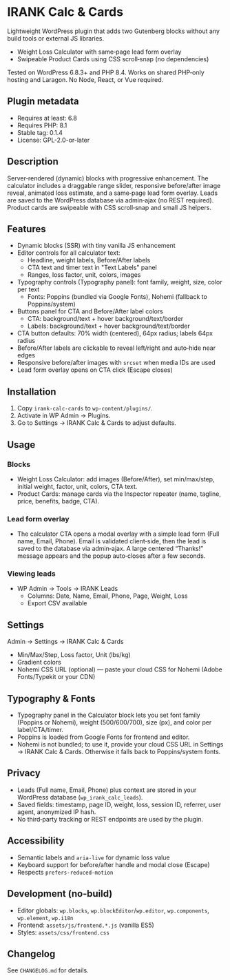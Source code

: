 # IRANK Calc & Cards

Lightweight WordPress plugin that adds two Gutenberg blocks without any build tools or external JS libraries.

- Weight Loss Calculator with same‑page lead form overlay
- Swipeable Product Cards using CSS scroll‑snap (no dependencies)

Tested on WordPress 6.8.3+ and PHP 8.4. Works on shared PHP‑only hosting and Laragon. No Node, React, or Vue required.

## Plugin metadata
- Requires at least: 6.8
- Requires PHP: 8.1
- Stable tag: 0.1.4
- License: GPL-2.0-or-later

## Description
Server‑rendered (dynamic) blocks with progressive enhancement. The calculator includes a draggable range slider, responsive before/after image reveal, animated loss estimate, and a same‑page lead form overlay. Leads are saved to the WordPress database via admin‑ajax (no REST required). Product cards are swipeable with CSS scroll‑snap and small JS helpers.

## Features
- Dynamic blocks (SSR) with tiny vanilla JS enhancement
- Editor controls for all calculator text:
  - Headline, weight labels, Before/After labels
  - CTA text and timer text in "Text Labels" panel
  - Ranges, loss factor, unit, colors, images
- Typography controls (Typography panel): font family, weight, size, color per text
  - Fonts: Poppins (bundled via Google Fonts), Nohemi (fallback to Poppins/system)
- Buttons panel for CTA and Before/After label colors
  - CTA: background/text + hover background/text/border
  - Labels: background/text + hover background/text/border
- CTA button defaults: 70% width (centered), 64px radius; labels 64px radius
- Before/After labels are clickable to reveal left/right and auto‑hide near edges
- Responsive before/after images with `srcset` when media IDs are used
- Lead form overlay opens on CTA click (Escape closes)

## Installation
1. Copy `irank-calc-cards` to `wp-content/plugins/`.
2. Activate in WP Admin → Plugins.
3. Go to Settings → IRANK Calc & Cards to adjust defaults.

## Usage
### Blocks
- Weight Loss Calculator: add images (Before/After), set min/max/step, initial weight, factor, unit, colors, CTA text.
- Product Cards: manage cards via the Inspector repeater (name, tagline, price, benefits, badge, CTA).

### Lead form overlay
- The calculator CTA opens a modal overlay with a simple lead form (Full name, Email, Phone). Email is validated client‑side, then the lead is saved to the database via admin‑ajax. A large centered “Thanks!” message appears and the popup auto‑closes after a few seconds.

### Viewing leads
- WP Admin → Tools → IRANK Leads
  - Columns: Date, Name, Email, Phone, Page, Weight, Loss
  - Export CSV available

## Settings
Admin → Settings → IRANK Calc & Cards
- Min/Max/Step, Loss factor, Unit (lbs/kg)
- Gradient colors
- Nohemi CSS URL (optional) — paste your cloud CSS for Nohemi (Adobe Fonts/Typekit or your CDN)

## Typography & Fonts
- Typography panel in the Calculator block lets you set font family (Poppins or Nohemi), weight (500/600/700), size (px), and color per label/CTA/timer.
- Poppins is loaded from Google Fonts for frontend and editor.
- Nohemi is not bundled; to use it, provide your cloud CSS URL in Settings → IRANK Calc & Cards. Otherwise it falls back to Poppins/system fonts.

## Privacy
- Leads (Full name, Email, Phone) plus context are stored in your WordPress database (`wp_irank_calc_leads`).
- Saved fields: timestamp, page ID, weight, loss, session ID, referrer, user agent, anonymized IP hash.
- No third‑party tracking or REST endpoints are used by the plugin.

## Accessibility
- Semantic labels and `aria-live` for dynamic loss value
- Keyboard support for before/after handle and modal close (Escape)
- Respects `prefers-reduced-motion`

## Development (no‑build)
- Editor globals: `wp.blocks`, `wp.blockEditor`/`wp.editor`, `wp.components`, `wp.element`, `wp.i18n`
- Frontend: `assets/js/frontend.*.js` (vanilla ES5)
- Styles: `assets/css/frontend.css`

## Changelog
See `CHANGELOG.md` for details.
